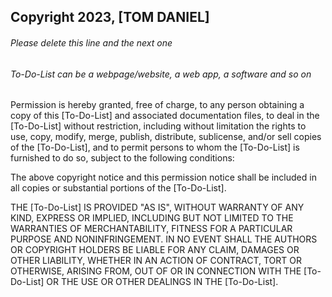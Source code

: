 ## Copyright 2023, [TOM DANIEL]

###### Please delete this line and the next one
###### To-Do-List can be a webpage/website, a web app, a software and so on

Permission is hereby granted, free of charge, to any person obtaining a copy of this [To-Do-List] and associated documentation files, to deal in the [To-Do-List] without restriction, including without limitation the rights to use, copy, modify, merge, publish, distribute, sublicense, and/or sell copies of the [To-Do-List], and to permit persons to whom the [To-Do-List] is furnished to do so, subject to the following conditions:

The above copyright notice and this permission notice shall be included in all copies or substantial portions of the [To-Do-List].

THE [To-Do-List] IS PROVIDED "AS IS", WITHOUT WARRANTY OF ANY KIND, EXPRESS OR IMPLIED, INCLUDING BUT NOT LIMITED TO THE WARRANTIES OF MERCHANTABILITY, FITNESS FOR A PARTICULAR PURPOSE AND NONINFRINGEMENT. IN NO EVENT SHALL THE AUTHORS OR COPYRIGHT HOLDERS BE LIABLE FOR ANY CLAIM, DAMAGES OR OTHER LIABILITY, WHETHER IN AN ACTION OF CONTRACT, TORT OR OTHERWISE, ARISING FROM, OUT OF OR IN CONNECTION WITH THE [To-Do-List] OR THE USE OR OTHER DEALINGS IN THE [To-Do-List].
